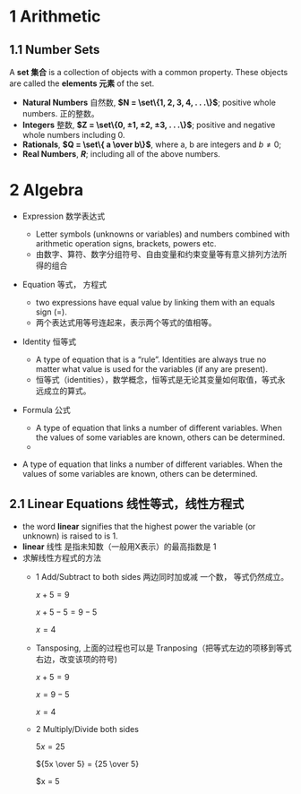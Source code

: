 # 1 Arithmetic

## 1.1 Number Sets

A **set 集合** is a collection of objects with a common property.
These objects are called the **elements 元素** of the set.

- **Natural Numbers** 自然数,  **$N = \set\{1, 2, 3, 4, . . .\}$**; positive whole numbers. 正的整数。
- **Integers** 整数, **$Z = \set\{0, ±1, ±2, ±3, . . .\}$**; positive and negative whole numbers including 0.
- **Rationals**, **$Q = \set\{ a \over b\}$**, where a, b are integers and $b \neq 0$;
- **Real Numbers**, **$R$**; including all of the above numbers.
 
# 2 Algebra

- Expression 数学表达式
  - Letter symbols (unknowns or variables) and numbers combined with arithmetic operation signs, brackets, powers etc.
  - 由数字、算符、数字分组符号、自由变量和约束变量等有意义排列方法所得的组合
- Equation 等式， 方程式
  - two expressions have equal value by linking them with an equals sign (=).
  - 两个表达式用等号连起来，表示两个等式的值相等。
- Identity 恒等式
  - A type of equation that is a “rule”. Identities are always true no matter what value is used for the variables (if any are present).
  - 恒等式（identities），数学概念，恒等式是无论其变量如何取值，等式永远成立的算式。
- Formula 公式

  - A type of equation that links a number of different variables. When the values of some variables are known, others can be determined.
  -

- A type of equation that links a number of different variables. When the values of some variables are known, others can be determined.

## 2.1 Linear Equations 线性等式，线性方程式
* the word **linear** signifies that the highest power the variable (or unknown) is raised to is 1.
* **linear** 线性 是指未知数（一般用X表示）的最高指数是 1
* 求解线性方程式的方法
    * 1 Add/Subtract to both sides  两边同时加或减 一个数， 等式仍然成立。
  
      $x + 5 = 9$
        
      $x + 5 - 5 = 9 - 5$
      
      $x = 4$
    * Tansposing, 上面的过程也可以是 Tranposing（把等式左边的项移到等式右边，改变该项的符号)
        
      $x + 5 = 9$
      
      $x = 9 - 5$
      
      $x = 4$
      
    * 2 Multiply/Divide both sides
    
      $5x = 25$
      
      ${5x \over 5} = {25 \over 5}
      
      $x = 5
